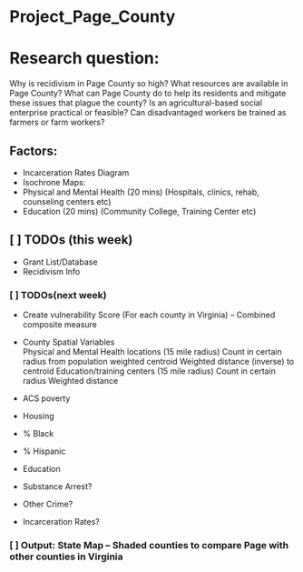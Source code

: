 # Project_Page_County

# Research question: 
Why is recidivism in Page County so high? What resources are available in Page County? What can Page County do to help its residents and mitigate these issues that plague the county? Is an agricultural-based social enterprise practical or feasible? Can disadvantaged workers be trained as farmers or farm workers?


## Factors:
- Incarceration Rates Diagram 
 - Isochrone Maps:  
  - Physical and Mental Health (20 mins) (Hospitals, clinics, rehab, counseling centers etc) 
  - Education (20 mins) (Community College, Training Center etc) 
  
## [ ] TODOs (this week)
 - Grant List/Database 
 - Recidivism Info 

### [ ] TODOs(next week)
- Create vulnerability Score (For each county in Virginia) – Combined composite measure 

 * County Spatial Variables  
  Physical and Mental Health locations (15 mile radius) 
    Count in certain radius from population weighted centroid 
    Weighted distance (inverse) to centroid 
  Education/training centers (15 mile radius) 
    Count in certain radius 
    Weighted distance 

* ACS poverty 
* Housing 
* % Black 
* % Hispanic 
* Education 
* Substance Arrest? 
* Other Crime? 
* Incarceration Rates? 

### [ ] Output: State Map – Shaded counties to compare Page with other counties in Virginia 
